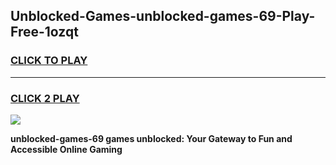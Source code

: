 
## Unblocked-Games-unblocked-games-69-Play-Free-1ozqt
<h3>
<a href="https://premium76.site?title=unblocked-games-69&ref=09A">CLICK TO PLAY</a></h3>
<hr>

<h3>
<a href="https://premium76.site?title=unblocked-games-69&ref=09A">CLICK 2 PLAY</a>
  
</h3>

<a href="https://premium76.site?title=unblocked-games-69&ref=09A"><img src="https://clearcache.store/games.png"></a>


**unblocked-games-69 games unblocked: Your Gateway to Fun and Accessible Online Gaming**
